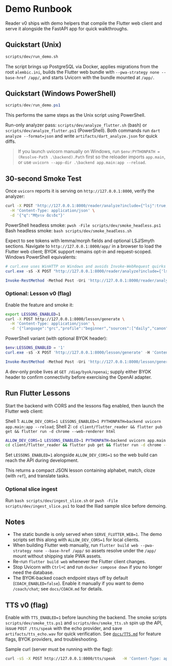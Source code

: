 # Demo Runbook

Reader v0 ships with demo helpers that compile the Flutter web client and serve it alongside the FastAPI app for quick walkthroughs.

## Quickstart (Unix)

```bash
scripts/dev/run_demo.sh
```

The script brings up PostgreSQL via Docker, applies migrations from the root `alembic.ini`, builds the Flutter web bundle with `--pwa-strategy none --base-href /app/`, and starts Uvicorn with the bundle mounted at `/app/`.

## Quickstart (Windows PowerShell)

```powershell
scripts/dev/run_demo.ps1
```

This performs the same steps as the Unix script using PowerShell.

Run-only analyzer pass: `scripts/dev/analyze_flutter.sh` (bash) or `scripts/dev/analyze_flutter.ps1` (PowerShell). Both commands run `dart analyze --format=json` and write `artifacts/dart_analyze.json` for quick diffs.

> If you launch uvicorn manually on Windows, run `$env:PYTHONPATH = (Resolve-Path .\backend).Path` first so the reloader imports `app.main`, or use `uvicorn --app-dir .\backend app.main:app --reload`.

## 30-second Smoke Test

Once `uvicorn` reports it is serving on `http://127.0.0.1:8000`, verify the analyzer:

```bash
curl -X POST 'http://127.0.0.1:8000/reader/analyze?include={"lsj":true,"smyth":true}' \
  -H 'Content-Type: application/json' \
  -d '{"q":"Μῆνιν ἄειδε"}'
```

PowerShell headless smoke: `pwsh -File scripts/dev/smoke_headless.ps1`
Bash headless smoke: `bash scripts/dev/smoke_headless.sh`

Expect to see tokens with lemma/morph fields and optional LSJ/Smyth sections. Navigate to `http://127.0.0.1:8000/app/` in a browser to load the Flutter web client; BYOK support remains opt-in and request-scoped.
Windows PowerShell equivalents:

```powershell
# curl.exe uses WinHTTP on Windows and avoids Invoke-WebRequest quirks
curl.exe -sS -X POST "http://127.0.0.1:8000/reader/analyze?include={'lsj':true,'smyth':true}" -H 'Content-Type: application/json' -d '{"q":"Μῆνιν ἄειδε"}'

Invoke-RestMethod -Method Post -Uri 'http://127.0.0.1:8000/reader/analyze?include={"lsj":true,"smyth":true}' -Body '{"q":"Μῆνιν ἄειδε"}' -ContentType 'application/json'
```


### Optional: Lesson v0 (flag)

Enable the feature and smoke it:

```bash
export LESSONS_ENABLED=1
curl -X POST http://127.0.0.1:8000/lesson/generate \
  -H 'Content-Type: application/json' \
  -d '{"language":"grc","profile":"beginner","sources":["daily","canon"],"exercise_types":["alphabet","match","cloze","translate"],"k_canon":2,"include_audio":false,"provider":"echo"}'
```

PowerShell variant (with optional BYOK header):

```powershell
$env:LESSONS_ENABLED = '1'
curl.exe -sS -X POST 'http://127.0.0.1:8000/lesson/generate' -H 'Content-Type: application/json' -H "Authorization: Bearer $env:OPENAI_API_KEY" -d '{"language":"grc","profile":"beginner","sources":["daily","canon"],"exercise_types":["alphabet","match","cloze","translate"],"k_canon":2,"include_audio":false,"provider":"openai"}'

Invoke-RestMethod -Method Post -Uri 'http://127.0.0.1:8000/lesson/generate' -Headers @{ 'Content-Type' = 'application/json'; 'X-Model-Key' = $env:OPENAI_API_KEY } -Body '{"language":"grc","profile":"beginner","sources":["daily","canon"],"exercise_types":["alphabet","match","cloze","translate"],"k_canon":2,"include_audio":false,"provider":"openai"}'
```

A dev-only probe lives at `GET /diag/byok/openai`; supply either BYOK header to confirm connectivity before exercising the OpenAI adapter.

## Run Flutter Lessons

Start the backend with CORS and the lessons flag enabled, then launch the Flutter web client:

Shell 1: `ALLOW_DEV_CORS=1 LESSONS_ENABLED=1 PYTHONPATH=backend uvicorn app.main:app --reload`; Shell 2: `cd client/flutter_reader && flutter pub get && flutter run -d chrome --web-renderer html`

```bash
ALLOW_DEV_CORS=1 LESSONS_ENABLED=1 PYTHONPATH=backend uvicorn app.main:app --reload
cd client/flutter_reader && flutter pub get && flutter run -d chrome --web-renderer html
```

Set `LESSONS_ENABLED=1` alongside `ALLOW_DEV_CORS=1` so the web build can reach the API during development.

This returns a compact JSON lesson containing alphabet, match, cloze (with `ref`), and translate tasks.

### Optional slice ingest

Run `bash scripts/dev/ingest_slice.sh` or `pwsh -File scripts/dev/ingest_slice.ps1` to load the Iliad sample slice before demoing.
## Notes

- The static bundle is only served when `SERVE_FLUTTER_WEB=1`. The demo scripts set this along with `ALLOW_DEV_CORS=1` for local clients.
- When building Flutter web manually, run `flutter build web --pwa-strategy none --base-href /app/` so assets resolve under the `/app/` mount without shipping stale PWA assets.
- Re-run `flutter build web` whenever the Flutter client changes.
- Stop Uvicorn with `Ctrl+C` and run `docker compose down` if you no longer need the database.
- The BYOK-backed coach endpoint stays off by default (`COACH_ENABLED=false`). Enable it manually if you want to demo `/coach/chat`; see `docs/COACH.md` for details.





## TTS v0 (flag)

Enable with `TTS_ENABLED=1` before launching the backend. The smoke scripts
`scripts/dev/smoke_tts.ps1` and `scripts/dev/smoke_tts.sh` spin up the API,
issue `POST /tts/speak` with the echo provider, and save `artifacts/tts_echo.wav`
for quick verification. See [`docs/TTS.md`](TTS.md) for feature flags, BYOK providers, and troubleshooting.

Sample curl (server must be running with the flag):

```bash
curl -sS -X POST http://127.0.0.1:8000/tts/speak   -H 'Content-Type: application/json'   -d '{"text":"χαῖρε κόσμε","provider":"echo"}' | jq '.meta'
```
